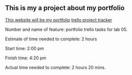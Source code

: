 ## This is my a project about my portfolio

[This website will be my portfolio](https://portfolio-rui.netlify.app/)
[trello project tracker](https://trello.com/b/9rpIHP6u/react-portfolio)

Number and name of feature: portfolio trello tasks for lab 05.

Estimate of time needed to complete: 2 hours

Start time: 2:00 pm

Finish time: 4:20 pm

Actual time needed to complete: 2 hours 20 mins.